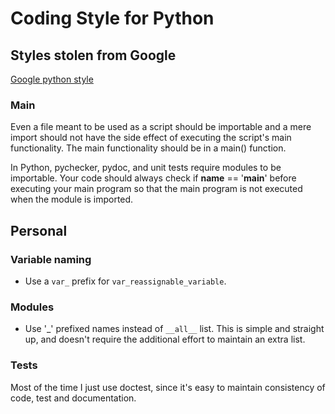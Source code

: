 Coding Style for Python
=======================

Styles stolen from Google
-------------------------

[Google python style](http://google-styleguide.googlecode.com/svn/trunk/pyguide.html)

### Main

Even a file meant to be used as a script should be importable and a mere
import should not have the side effect of executing the script's main
functionality. The main functionality should be in a main() function.

In Python, pychecker, pydoc, and unit tests require modules to be importable.
Your code should always check if __name__ == '__main__' before executing
your main program so that the main program is not executed when the module
is imported.


Personal
--------

### Variable naming

* Use a `var_` prefix for `var_reassignable_variable`.

### Modules

* Use '_' prefixed names instead of ``__all__`` list.  This is simple and
  straight up, and doesn't require the additional effort to maintain an
  extra list.

### Tests

Most of the time I just use doctest,
since it's easy to maintain consistency of code, test and documentation.

